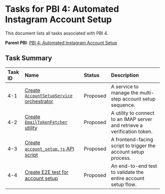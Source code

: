 # Tasks for PBI 4: Automated Instagram Account Setup

This document lists all tasks associated with PBI 4.

**Parent PBI**: [PBI 4: Automated Instagram Account Setup](./prd.md)

## Task Summary
| Task ID | Name                                                     | Status   | Description                                                                 |
| :------ | :------------------------------------------------------- | :------- | :-------------------------------------------------------------------------- |
| 4-1     | [Create `AccountSetupService` orchestrator](./4-1.md)      | Proposed | A service to manage the multi-step account setup sequence.                  |
| 4-2     | [Create `EmailTokenFetcher` utility](./4-2.md)             | Proposed | A utility to connect to an IMAP server and retrieve a verification token.   |
| 4-3     | [Create `account_setup.js` API script](./4-3.md)           | Proposed | A frontend-facing script to trigger the account setup process.            |
| 4-4     | [Create E2E test for account setup](./4-4.md)              | Proposed | An end-to-end test to validate the entire account setup flow.             | 